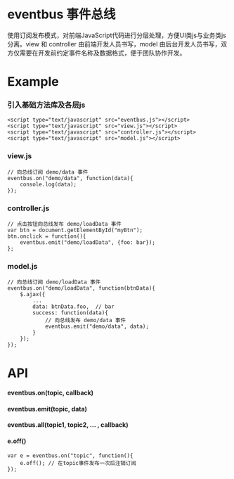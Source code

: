# eventbus 事件总线

使用订阅发布模式，对前端JavaScript代码进行分层处理，方便UI类js与业务类js分离。view 和 controller 由前端开发人员书写，model 由后台开发人员书写，双方仅需要在开发前约定事件名称及数据格式，便于团队协作开发。


# Example

### 引入基础方法库及各层js

	<script type="text/javascript" src="eventbus.js"></script>
	<script type="text/javascript" src="view.js"></script>
	<script type="text/javascript" src="controller.js"></script>
	<script type="text/javascript" src="model.js"></script>


### view.js
	
	// 向总线订阅 demo/data 事件
	eventbus.on("demo/data", function(data){
		console.log(data);
	});


### controller.js
	
	// 点击按钮向总线发布 demo/loadData 事件
	var btn = document.getElementById("myBtn");
	btn.onclick = function(){
		eventbus.emit("demo/loadData", {foo: bar});
	};

### model.js
	
	// 向总线订阅 demo/loadData 事件
	eventbus.on("demo/loadData", function(btnData){
		$.ajax({
			...
			data: btnData.foo,  // bar
			success: function(data){
				// 向总线发布 demo/data 事件
				eventbus.emit("demo/data", data);
			}
		});
	});

# API

#### eventbus.on(topic, callback)


#### eventbus.emit(topic, data)


#### eventbus.all(topic1, topic2, ... , callback)


#### e.off()

	var e = eventbus.on("topic", function(){
		e.off(); // 在topic事件发布一次后注销订阅
	});